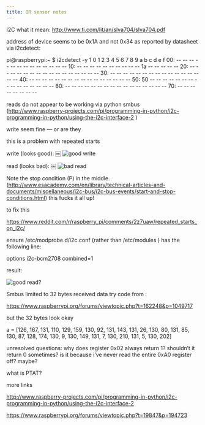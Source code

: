 ```yaml
---
title: IR sensor notes
---
```


I2C what it mean: http://www.ti.com/lit/an/slva704/slva704.pdf

address of device seems to be 0x1A and not 0x34 as reported by datasheet via i2cdetect:

pi@raspberrypi:~ $ i2cdetect -y 1
     0  1  2  3  4  5  6  7  8  9  a  b  c  d  e  f
00:          -- -- -- -- -- -- -- -- -- -- -- -- -- 
10: -- -- -- -- -- -- -- -- -- -- 1a -- -- -- -- -- 
20: -- -- -- -- -- -- -- -- -- -- -- -- -- -- -- -- 
30: -- -- -- -- -- -- -- -- -- -- -- -- -- -- -- -- 
40: -- -- -- -- -- -- -- -- -- -- -- -- -- -- -- -- 
50: 50 -- -- -- -- -- -- -- -- -- -- -- -- -- -- -- 
60: -- -- -- -- -- -- -- -- -- -- -- -- -- -- -- -- 
70: -- -- -- -- -- -- -- --       

reads do not appear to be working via python smbus (http://www.raspberry-projects.com/pi/programming-in-python/i2c-programming-in-python/using-the-i2c-interface-2
)

write seem fine — or are they

this is a problem with repeated starts

write (looks good):
￼
![good write]({{site.baseurl}}/images/2016-10-24/1.png)

read (looks bad):
￼
![bad read]({{site.baseurl}}/images/2016-10-24/2.png)


Note the stop condition (P) in the middle. (http://www.esacademy.com/en/library/technical-articles-and-documents/miscellaneous/i2c-bus/i2c-bus-events/start-and-stop-conditions.html) this fucks it all up!

to fix this

https://www.reddit.com/r/raspberry_pi/comments/2z7uaw/repeated_starts_on_i2c/

ensure /etc/modprobe.d/i2c.conf (rather than /etc/modules ) has the following line:

options i2c-bcm2708 combined=1

result:

![good read?]({{site.baseurl}}/images/2016-10-24/3.png)

Smbus limited to 32 bytes received data try code from :

https://www.raspberrypi.org/forums/viewtopic.php?t=162248&p=1049717

but the 32 bytes look okay

a = [126,
 167,
 131,
 110,
 129,
 159,
 130,
 92,
 131,
 143,
 131,
 26,
 130,
 80,
 131,
 85,
 130,
 87,
 128,
 174,
 130,
 9,
 130,
 149,
 131,
 7,
 130,
 210,
 131,
 5,
 130,
 202]

unresolved questions: why does register 0x02 always return 1? shouldn’t it return 0 sometimes? is it because i’ve never read the entire 0xA0 register off? maybe?

what is PTAT?

more links

http://www.raspberry-projects.com/pi/programming-in-python/i2c-programming-in-python/using-the-i2c-interface-2

https://www.raspberrypi.org/forums/viewtopic.php?t=19847&p=194723

